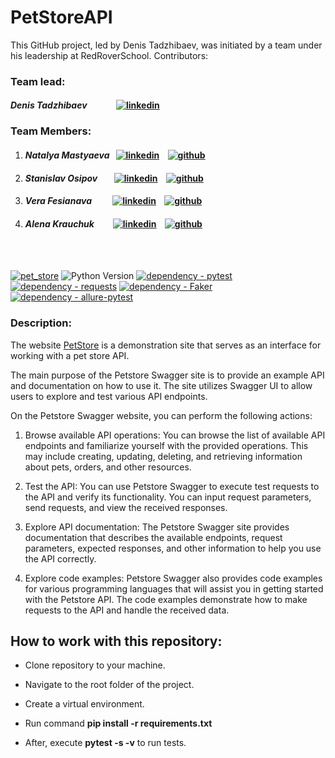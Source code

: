 # PetStoreAPI

This GitHub project, led by Denis Tadzhibaev, was initiated by a team under his leadership at RedRoverSchool. 
Contributors:

### Team lead:
#### *Denis Tadzhibaev* &nbsp;&nbsp;&nbsp;&nbsp;&nbsp;&nbsp;&nbsp;&nbsp;&nbsp;&nbsp;&nbsp;&nbsp;&nbsp;[![linkedin](https://camo.githubusercontent.com/2c85d4c4312f3fb155768b8f9ebbe7c759f71f4eb0e281da9e656f32415dbe91/68747470733a2f2f696d672e736869656c64732e696f2f62616467652f4c696e6b6564696e2d3039303930393f7374796c653d666f722d7468652d6261646765266c6f676f3d6c696e6b6564696e266c6f676f436f6c6f723d303037336231)](https://www.linkedin.com/in/denis-tadzhibaev/)

### Team Members:
1. #### *Natalya Mastyaeva* &nbsp; [![linkedin](https://camo.githubusercontent.com/2c85d4c4312f3fb155768b8f9ebbe7c759f71f4eb0e281da9e656f32415dbe91/68747470733a2f2f696d672e736869656c64732e696f2f62616467652f4c696e6b6564696e2d3039303930393f7374796c653d666f722d7468652d6261646765266c6f676f3d6c696e6b6564696e266c6f676f436f6c6f723d303037336231)](https://www.linkedin.com/in/natalya-mastyaeva/) &nbsp;&nbsp; [![github](https://camo.githubusercontent.com/75034af641cfa10810d5f7bb9f0e815a1ec2ce3d9ee5540893518b4d3727712c/68747470733a2f2f696d672e736869656c64732e696f2f62616467652f4769746875622d3039303930393f7374796c653d666f722d7468652d6261646765266c6f676f3d676974687562266c6f676f436f6c6f723d386363346437)](https://github.com/Nat754)
2. #### *Stanislav Osipov* &nbsp;&nbsp;&nbsp;&nbsp;&nbsp;&nbsp;  [![linkedin](https://camo.githubusercontent.com/2c85d4c4312f3fb155768b8f9ebbe7c759f71f4eb0e281da9e656f32415dbe91/68747470733a2f2f696d672e736869656c64732e696f2f62616467652f4c696e6b6564696e2d3039303930393f7374796c653d666f722d7468652d6261646765266c6f676f3d6c696e6b6564696e266c6f676f436f6c6f723d303037336231)](https://www.linkedin.com/in/stanislav-osipov89/) &nbsp;&nbsp; [![github](https://camo.githubusercontent.com/75034af641cfa10810d5f7bb9f0e815a1ec2ce3d9ee5540893518b4d3727712c/68747470733a2f2f696d672e736869656c64732e696f2f62616467652f4769746875622d3039303930393f7374796c653d666f722d7468652d6261646765266c6f676f3d676974687562266c6f676f436f6c6f723d386363346437)](https://github.com/Badx86)
3. #### *Vera Fesianava* &nbsp;&nbsp;&nbsp;&nbsp;&nbsp;&nbsp;&nbsp;&nbsp;  [![linkedin](https://camo.githubusercontent.com/2c85d4c4312f3fb155768b8f9ebbe7c759f71f4eb0e281da9e656f32415dbe91/68747470733a2f2f696d672e736869656c64732e696f2f62616467652f4c696e6b6564696e2d3039303930393f7374796c653d666f722d7468652d6261646765266c6f676f3d6c696e6b6564696e266c6f676f436f6c6f723d303037336231)](https://www.linkedin.com/in/vera-fesianava/) &nbsp;&nbsp; [![github](https://camo.githubusercontent.com/75034af641cfa10810d5f7bb9f0e815a1ec2ce3d9ee5540893518b4d3727712c/68747470733a2f2f696d672e736869656c64732e696f2f62616467652f4769746875622d3039303930393f7374796c653d666f722d7468652d6261646765266c6f676f3d676974687562266c6f676f436f6c6f723d386363346437)](https://github.com/verafes)
4. #### *Alena Krauchuk* &nbsp;&nbsp;&nbsp;&nbsp;&nbsp;&nbsp;&nbsp;  [![linkedin](https://camo.githubusercontent.com/2c85d4c4312f3fb155768b8f9ebbe7c759f71f4eb0e281da9e656f32415dbe91/68747470733a2f2f696d672e736869656c64732e696f2f62616467652f4c696e6b6564696e2d3039303930393f7374796c653d666f722d7468652d6261646765266c6f676f3d6c696e6b6564696e266c6f676f436f6c6f723d303037336231)](https://www.linkedin.com/in/alena-krauchuk/) &nbsp;&nbsp; [![github](https://camo.githubusercontent.com/75034af641cfa10810d5f7bb9f0e815a1ec2ce3d9ee5540893518b4d3727712c/68747470733a2f2f696d672e736869656c64732e696f2f62616467652f4769746875622d3039303930393f7374796c653d666f722d7468652d6261646765266c6f676f3d676974687562266c6f676f436f6c6f723d386363346437)](https://github.com/alena-krauchuk)
<br>
<br>


[![pet_store](https://github.com/DionisIno/PetStoreAPI/actions/workflows/pet_store.yml/badge.svg?branch=main)](https://github.com/DionisIno/PetStoreAPI/blob/main/.github/workflows/pet_store.yml)
![Python Version](https://img.shields.io/badge/python-3.11-blue)
[![dependency - pytest](https://img.shields.io/badge/dependency-pytest-blue?logo=pytest&logoColor=white)](https://pypi.org/project/pytest)
[![dependency - requests](https://img.shields.io/badge/dependency-requests-blue?logo=requests&logoColor=white)](https://pypi.org/project/requests/)
[![dependency - Faker](https://img.shields.io/badge/dependency-Faker-blue)](https://pypi.org/project/Faker)
[![dependency - allure-pytest](https://img.shields.io/badge/dependency-allure--pytest-blue?logo=qameta&logoColor=white)](https://pypi.org/project/allure-pytest)

### Description: 

The website [PetStore](https://petstore.swagger.io/) is a demonstration site that serves as an interface for working with a pet store API.

The main purpose of the Petstore Swagger site is to provide an example API and documentation on how to use it. The site utilizes Swagger UI to allow users to explore and test various API endpoints.

On the Petstore Swagger website, you can perform the following actions:

1. Browse available API operations: You can browse the list of available API endpoints and familiarize yourself with the provided operations. This may include creating, updating, deleting, and retrieving information about pets, orders, and other resources.

2. Test the API: You can use Petstore Swagger to execute test requests to the API and verify its functionality. You can input request parameters, send requests, and view the received responses.

3. Explore API documentation: The Petstore Swagger site provides documentation that describes the available endpoints, request parameters, expected responses, and other information to help you use the API correctly.

4. Explore code examples: Petstore Swagger also provides code examples for various programming languages that will assist you in getting started with the Petstore API. The code examples demonstrate how to make requests to the API and handle the received data.


## How to work with this repository:

- Clone repository to your machine.

- Navigate to the root folder of the project.
- Create a virtual environment.
- Run command **pip install -r requirements.txt**
- After, execute **pytest -s -v** to run tests.